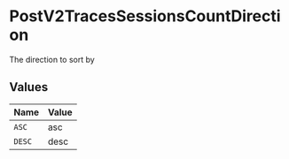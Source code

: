 # PostV2TracesSessionsCountDirection

The direction to sort by


## Values

| Name   | Value  |
| ------ | ------ |
| `ASC`  | asc    |
| `DESC` | desc   |